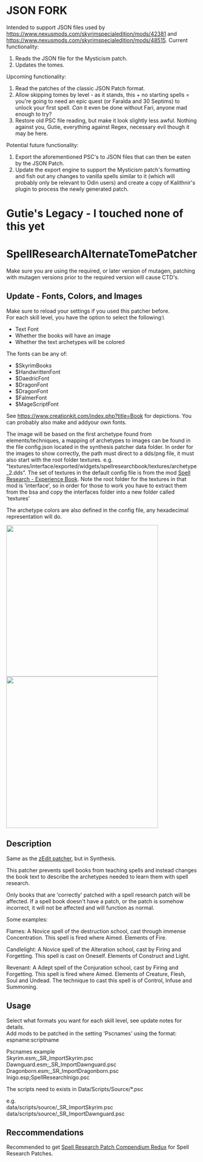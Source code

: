 # JSON FORK

Intended to support JSON files used by https://www.nexusmods.com/skyrimspecialedition/mods/42381 and https://www.nexusmods.com/skyrimspecialedition/mods/48515.
Current functionality:
1. Reads the JSON file for the Mysticism patch.
2. Updates the tomes.

Upcoming functionality:
1. Read the patches of the classic JSON Patch format.
2. Allow skipping tomes by level - as it stands, this + no starting spells = you're going to need an epic quest (or Faralda and 30 Septims) to unlock your first spell. *Can* it even be done without Fari, anyone mad enough to try?
3. Restore old PSC file reading, but make it look slightly less awful. Nothing against you, Gutie, everything against Regex, necessary evil though it may be here.

Potential future functionality:
1. Export the aforementioned PSC's to JSON files that can then be eaten by the JSON Patch.
2. Update the export engine to support the Mysticism patch's formatting and fish out any changes to vanilla spells similar to it (which will probably only be relevant to Odin users) and create a copy of Kalithnir's plugin to process the newly generated patch.

# Gutie's Legacy - I touched none of this yet

# SpellResearchAlternateTomePatcher

Make sure you are using the required, or later version of mutagen, patching with mutagen versions prior to the required version will cause CTD's.

## Update - Fonts, Colors, and Images
Make sure to reload your settings if you used this patcher before.\
For each skill level, you have the option to select the following:\
- Text Font
- Whether the books will have an image
- Whether the text archetypes will be colored

The fonts can be any of:
- $SkyrimBooks
- $HandwrittenFont
- $DaedricFont
- $DragonFont
- $DragonFont
- $FalmerFont
- $MageScriptFont

See https://www.creationkit.com/index.php?title=Book for depictions. You can probably also make and addyour own fonts.

The image will be based on the first archetype found from elements/techniques, a mapping of archetypes to images can be found in the file config.json located in the synthesis patcher data folder. In order for the images to show correctly, the path must direct to a dds/png file, it must also start with the root folder textures. e.g.\
"textures/interface/exported/widgets/spellresearchbook/textures/archetype_2.dds". The set of textures in the default config file is from the mod [Spell Research - Experience Book](https://www.nexusmods.com/skyrimspecialedition/mods/28355). Note the root folder for the textures in that mod is 'interface', so in order for those to work you have to extract them from the bsa and copy the interfaces folder into a new folder called 'textures'

The archetype colors are also defined in the config file, any hexadecimal representation will do.
<!-- ![book1](https://user-images.githubusercontent.com/98627298/152105281-5a76f057-09d2-4d8e-bd68-a1c397f2629c.JPG) -->
<!-- ![book2](https://user-images.githubusercontent.com/98627298/152105316-1c2db180-470f-4e80-a54d-a1ee1534b0a6.JPG) -->
<p float="left">
<img src="https://user-images.githubusercontent.com/98627298/152105281-5a76f057-09d2-4d8e-bd68-a1c397f2629c.JPG" width="400">
<img src="https://user-images.githubusercontent.com/98627298/152105316-1c2db180-470f-4e80-a54d-a1ee1534b0a6.JPG" width="400">  
</p>

## Description
Same as the [zEdit patcher](https://www.nexusmods.com/skyrimspecialedition/mods/39301), but in Synthesis.

This patcher prevents spell books from teaching spells and instead changes the book text to describe the archetypes needed to learn them with spell research.

Only books that are 'correctly' patched with a spell research patch will be affected. If a spell book doesn't have a patch, or the patch is somehow incorrect, it will not be affected and will function as normal.

Some examples:

Flames:
A Novice spell of the destruction school, cast through immense Concentration. This spell is fired where Aimed. Elements of Fire. 

Candlelight:
A Novice spell of the Alteration school, cast by Firing and Forgetting. This spell is cast on Oneself. Elements of Construct and Light. 

Revenant:
A Adept spell of the Conjuration school, cast by Firing and Forgetting. This spell is fired where Aimed. Elements of Creature, Flesh, Soul and Undead. The technique to cast this spell is of Control, Infuse and Summoning.


## Usage
Select what formats you want for each skill level, see update notes for details.\
Add mods to be patched in the setting 'Pscnames' using the format: espname:scriptname

Pscnames example\
Skyrim.esm;_SR_ImportSkyrim.psc\
Dawnguard.esm;_SR_ImportDawnguard.psc\
Dragonborn.esm;_SR_ImportDragonborn.psc\
Inigo.esp;SpellResearchInigo.psc

The scripts need to exists in Data/Scripts/Source/*.psc

e.g.\
data/scripts/source/_SR_ImportSkyrim.psc\
data/scripts/source/_SR_ImportDawnguard.psc

## Reccommendations
Recommended to get [Spell Research Patch Compendium Redux](https://www.nexusmods.com/skyrimspecialedition/mods/61177) for Spell Research Patches.


